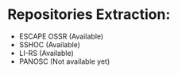 # Repositories Extraction:
- ESCAPE OSSR (Available)
- SSHOC (Available)
- LI-RS (Available)
- PANOSC (Not available yet)
